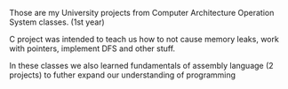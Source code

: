 Those are my University projects from Computer Architecture Operation System classes. (1st year)

C project was intended to teach us how to not cause memory leaks, work with pointers, implement DFS and other stuff.

In these classes we also learned fundamentals of assembly language (2 projects) to futher expand our understanding of programming
